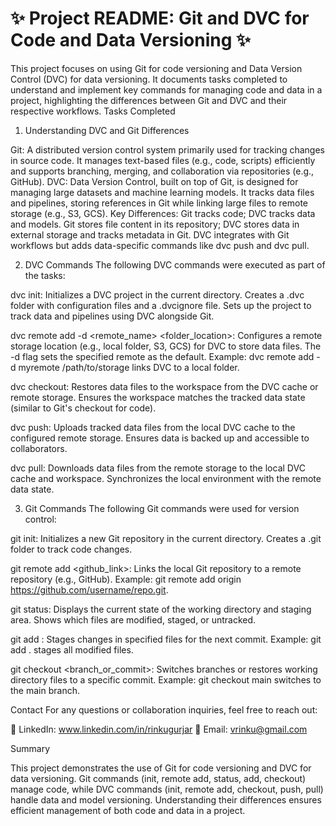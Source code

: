 # ✨ **Project README: Git and DVC for Code and Data Versioning** ✨

This project focuses on using Git for code versioning and Data Version Control (DVC) for data versioning. It documents tasks completed to understand and implement key commands for managing code and data in a project, highlighting the differences between Git and DVC and their respective workflows.
Tasks Completed

1. Understanding DVC and Git Differences

Git: A distributed version control system primarily used for tracking changes in source code. It manages text-based files (e.g., code, scripts) efficiently and supports branching, merging, and collaboration via repositories (e.g., GitHub).
DVC: Data Version Control, built on top of Git, is designed for managing large datasets and machine learning models. It tracks data files and pipelines, storing references in Git while linking large files to remote storage (e.g., S3, GCS).
Key Differences:
Git tracks code; DVC tracks data and models.
Git stores file content in its repository; DVC stores data in external storage and tracks metadata in Git.
DVC integrates with Git workflows but adds data-specific commands like dvc push and dvc pull.



2. DVC Commands
The following DVC commands were executed as part of the tasks:

dvc init:
Initializes a DVC project in the current directory.
Creates a .dvc folder with configuration files and a .dvcignore file.
Sets up the project to track data and pipelines using DVC alongside Git.


dvc remote add -d <remote_name> <folder_location>:
Configures a remote storage location (e.g., local folder, S3, GCS) for DVC to store data files.
The -d flag sets the specified remote as the default.
Example: dvc remote add -d myremote /path/to/storage links DVC to a local folder.


dvc checkout:
Restores data files to the workspace from the DVC cache or remote storage.
Ensures the workspace matches the tracked data state (similar to Git's checkout for code).


dvc push:
Uploads tracked data files from the local DVC cache to the configured remote storage.
Ensures data is backed up and accessible to collaborators.


dvc pull:
Downloads data files from the remote storage to the local DVC cache and workspace.
Synchronizes the local environment with the remote data state.



3. Git Commands
The following Git commands were used for version control:

git init:
Initializes a new Git repository in the current directory.
Creates a .git folder to track code changes.


git remote add <name> <github_link>:
Links the local Git repository to a remote repository (e.g., GitHub).
Example: git remote add origin https://github.com/username/repo.git.


git status:
Displays the current state of the working directory and staging area.
Shows which files are modified, staged, or untracked.


git add <file>:
Stages changes in specified files for the next commit.
Example: git add . stages all modified files.


git checkout <branch_or_commit>:
Switches branches or restores working directory files to a specific commit.
Example: git checkout main switches to the main branch.



Contact
For any questions or collaboration inquiries, feel free to reach out:

🔗 LinkedIn: www.linkedin.com/in/rinkugurjar
📧 Email: vrinku@gmail.com

Summary

This project demonstrates the use of Git for code versioning and DVC for data versioning. Git commands (init, remote add, status, add, checkout) manage code, while DVC commands (init, remote add, checkout, push, pull) handle data and model versioning. Understanding their differences ensures efficient management of both code and data in a project.
